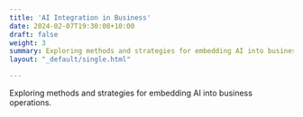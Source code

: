 ```yaml
---
title: 'AI Integration in Business'
date: 2024-02-07T19:30:08+10:00
draft: false
weight: 3
summary: Exploring methods and strategies for embedding AI into business operations.
layout: "_default/single.html"

---
```

Exploring methods and strategies for embedding AI into business operations.